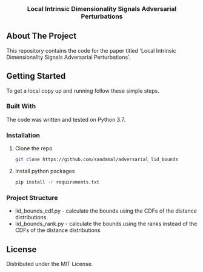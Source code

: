 
<!-- PROJECT LOGO -->
<br />
<p align="center">
  <h3 align="center">Local Intrinsic Dimensionality Signals Adversarial Perturbations</h3>
<p align="center">

<!-- ABOUT THE PROJECT -->
## About The Project
This repository contains the code for the paper titled 'Local Intrinsic Dimensionality Signals Adversarial Perturbations'.

<!-- GETTING STARTED -->
## Getting Started

To get a local copy up and running follow these simple steps.

### Built With
The code was written and tested on Python 3.7.
### Installation

1. Clone the repo
   ```sh
   git clone https://github.com/sandamal/adversarial_lid_bounds
   ```
2. Install python packages
   ```sh
   pip install -r requirements.txt
   ```
   
<!-- structure -->
### Project Structure

* lid_bounds_cdf.py - calculate the bounds using the CDFs of the distance distributions.
* lid_bounds_rank.py - calculate the bounds using the ranks instead of the CDFs of the distance distributions

<!-- LICENSE -->
## License

Distributed under the MIT License. 



